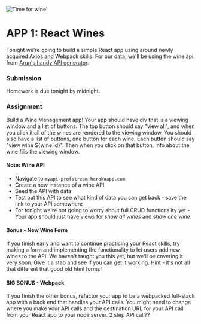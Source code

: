 ![Time for wine!](https://i.giphy.com/536KIvytx4AO4.gif)


# APP 1: React Wines
Tonight we're going to build a simple React app using around newly acquired Axios and Webpack skills. For our data, we'll be using the wine api from [Arun's handy API generator](http://myapi-profstream.herokuapp.com/).



### Submission
Homework is due tonight by midnight.

### Assignment
Build a Wine Management app! Your app should have div that is a viewing window and a list of buttons.  The top button should say "view all", and when you click it all of the wines are rendered to the viewing window.  You should also have a list of buttons, one button for each wine.  Each button should say "view wine ${wine.id}".  Then when you click on that button, info about the wine fills the viewing window.


#### Note: Wine API
* Navigate to `myapi-profstream.herokuapp.com`
* Create a new instance of a wine API
* Seed the API with data
* Test out this API to see what kind of data you can get back - save the link to your API somewhere
* For tonight we're not going to worry about full CRUD functionality yet - Your app should just have views for *show all wines* and *show one wine*



#### Bonus - New Wine Form
If you finish early and want to continue practicing your React skills, try making a form and implementing the functionality to let users add new wines to the API.  We haven't taught you this yet, but we'll be covering it very soon.  Give it a stab and see if you can get it working.  Hint - it's not all that different that good old html forms!

#### BIG BONUS - Webpack

If you finish the other bonus, refactor your app to be a webpacked full-stack app with a back end that handles your API calls. You might need to change where you make your API calls and the destination URL for your API call from your React app to your node server. 2 step API call??

